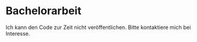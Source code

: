 # Bachelorarbeit

Ich kann den Code zur Zeit nicht veröffentlichen. Bitte kontaktiere mich bei Interesse.
